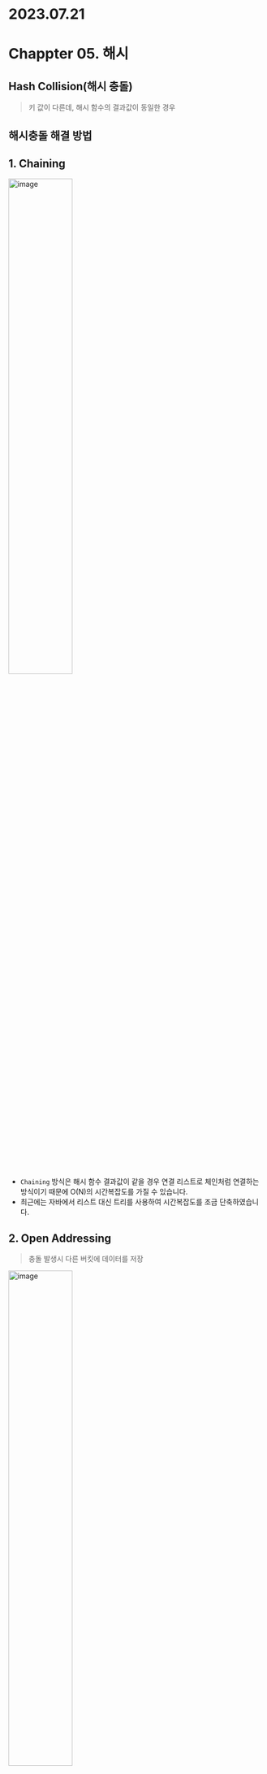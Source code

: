 # 2023.07.21
# Chappter 05. 해시
## Hash Collision(해시 충돌)
> 키 값이 다른데, 해시 함수의 결과값이 동일한 경우

## 해시충돌 해결 방법
## **1. Chaining**

<img width="50%" alt="image" src="https://github.com/f-lab-edu/hotel-java/assets/68748397/9c3dc7f3-ae1f-4c0f-8a75-b2186b45535e">   

- `Chaining` 방식은 해시 함수 결과값이 같을 경우 연결 리스트로 체인처럼 연결하는 방식이기 때문에 O(N)의 시간복잡도를 가질 수 있습니다.
- 최근에는 자바에서 리스트 대신 트리를 사용하여 시간복잡도를 조금 단축하였습니다.

## **2. Open Addressing**
> 충돌 발생시 다른 버킷에 데이터를 저장

<img width="50%" alt="image" src="https://github.com/f-lab-edu/hotel-java/assets/68748397/145edd8d-54e6-4a6c-b61d-ac40540d00af">

- 해시 충돌 시 n칸만 건너뛴 버킷에 저장하면되기때문에 계산은 단순하나 검색 시 10번 인덱스의 값이 있기 때문에 11번으로 인덱스로 건너뛰고 11번에 넣으려했으나 또 11번 버킷에 데이터가 있는 상황이면 또 이동해야해서 이런식으로 검색하다보면 시간복잡도가 O(N)이 될 수 있습니다.
- 더 큰 문제는 데이터들이 특정 위치에만 밀집(clustering) 되는것 입니다. 좋은 해시펑션은 키를 고르게 분포 시키는 것 입니다. 밀집 될 수록 충돌로 데이터의 위치를 재탐색하면 곧 성능의 저하를 가져오기 때문입니다.

---

<img width="50%" alt="image" src="https://github.com/f-lab-edu/hotel-java/assets/68748397/acd0f3d2-9f7f-4622-8ec9-4bbd95fa10f4">

- 선형 탐색의 밀집하는 문제를 해결하기 위해 나왔으나 처음 해시 값 충돌이 일어난다면 결국 같은 위치에 밀집되는 문제가 발생

---

<img width="50%" alt="image" src="https://github.com/f-lab-edu/hotel-java/assets/68748397/cdc62138-0111-40e0-b84f-72f7dce51f77">

- 충돌 발생시 이동 폭을 구하는 해시펑션을 사용
- 클러스터링 문제 해결

---
## HashSet
- 중복된 데이터 저장 X
- 해시맵처럼 키밸류는 아니지만 마찬가지로 key를 저장한다. 
- 해시펑션을 통해서 인덱스의 위치를 찾아서 저장한다.

---

# 2023.07.23
# Chappter 07. 트리
## 완전 이진 트리
<div style="display: flex;">
    <img width="50%" alt="image" src="https://github.com/f-lab-edu/hotel-java/assets/68748397/b0ddc946-e757-40e3-aeaf-6e5e8aa34b39">
    <img width="50%" alt="image" src="https://github.com/f-lab-edu/hotel-java/assets/68748397/a225972f-b1c7-4ebd-8211-038c135afb0b">
</div>

## 이진 탐색 트리(BST)
- 시간복잡도: O(logN), 이진 탐색과 같습니다.
- `기본적인 이진 트리와의 차이는 데이터 값에 제약`이 생깁니다.
  - 노드의 왼쪽 서브트리에는 루트 노드보다 작은 값
  - 노드의 오른쪽 서브 트리에는 루트 노드보다 큰 값
  - 서브 트리는 다시 이진 탐색 트리
  - 중복된 값은 없습니다.   

<br>

**특징: 이진 탐색 트리의 레벨과 관계없이 가장 왼쪽, 오른쪽이 최솟값, 최댓값입니다.**
<div style="display: flex;">
    <img width="50%" alt="image" src="https://github.com/f-lab-edu/hotel-java/assets/68748397/4bf12f08-422b-435f-9e92-ab419fc389ee">
    <img width="50%" alt="image" src="https://github.com/f-lab-edu/hotel-java/assets/68748397/0e86a7f6-54d8-4301-a298-6d81083dec79">
</div>


